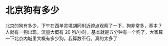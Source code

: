 # 北京狗有多少

北京的狗有多少，下午在西单灵境胡同附近蹲点观察了一下，狗非常多，基本 7 人就有一狗出现，流量大概有 20 狗/小时，基本就是五分钟有一个狗了，大家算一下北京内城里大概有多少狗，我算数不行。真的太多了